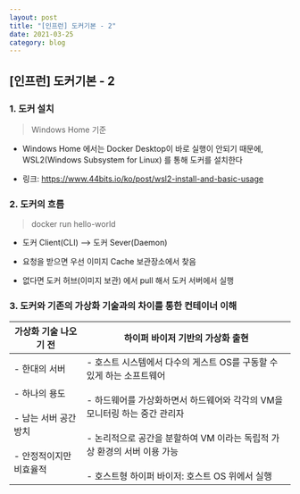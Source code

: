 ```yaml
---
layout: post
title: "[인프런] 도커기본 - 2"
date: 2021-03-25
category: blog
---
```


## [인프런] 도커기본 - 2


### 1. 도커 설치

> Windows Home 기준

- Windows Home 에서는 Docker Desktop이 바로 실행이 안되기 때문에, WSL2(Windows Subsystem for Linux) 를 통해 도커를 설치한다

- 링크: https://www.44bits.io/ko/post/wsl2-install-and-basic-usage

### 2. 도커의 흐름

> docker run hello-world

- 도커 Client(CLI) --> 도커 Sever(Daemon)

- 요청을 받으면 우선 이미지 Cache 보관장소에서 찾음

- 없다면 도커 허브(이미지 보관) 에서 pull 해서 도커 서버에서 실행


### 3. 도커와 기존의 가상화 기술과의 차이를 통한 컨테이너 이해

|가상화 기술 나오기 전|하이퍼 바이저 기반의 가상화 출현|
| ------------------ | ------------------- |
| - 한대의 서버<br><br>- 하나의 용도<br><br>- 남는 서버 공간 방치<br><br>- 안정적이지만 비효율적| - 호스트 시스템에서 다수의 게스트 OS를 구동할 수 있게 하는 소프트웨어<br><br>- 하드웨어를 가상화하면서 하드웨어와 각각의 VM을 모니터링 하는 중간 관리자<br><br>- 논리적으로 공간을 분할하여 VM 이라는 독립적 가상 환경의 서버 이용 가능<br><br>- 호스트형 하이퍼 바이저: 호스트 OS 위에서 실행|
 















